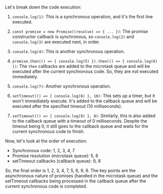 Let's break down the code execution:

1. `console.log(1)`: This is a synchronous operation, and it's the first line executed.

2. `const promise = new Promise((resolve) => { ... })`: The promise constructor callback is synchronous, so `console.log(2)` and `console.log(3)` are executed next, in order.

3. `console.log(4)`: This is another synchronous operation.

4. `promise.then(() => { console.log(5) }).then(() => { console.log(6) })`: The `then` callbacks are added to the microtask queue and will be executed after the current synchronous code. So, they are not executed immediately.

5. `console.log(7)`: Another synchronous operation.

6. `setTimeout(() => { console.log(8) }, 10)`: This sets up a timer, but it won't immediately execute. It's added to the callback queue and will be executed after the specified timeout (10 milliseconds).

7. `setTimeout(() => { console.log(9) }, 0)`: Similarly, this is also added to the callback queue with a timeout of 0 milliseconds. Despite the timeout being 0, it still goes to the callback queue and waits for the current synchronous code to finish.

Now, let's look at the order of execution:

- Synchronous code: 1, 2, 3, 4, 7
- Promise resolution (microtask queue): 5, 6
- setTimeout callbacks (callback queue): 9, 8

So, the final order is 1, 2, 3, 4, 7, 5, 6, 9, 8. The key points are the asynchronous nature of promises (handled in the microtask queue) and the setTimeout callbacks being processed in the callback queue after the current synchronous code is completed.
